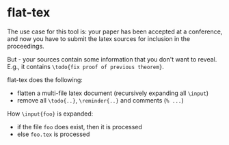 flat-tex
========

The use case for this tool is:
your paper has been accepted at a conference, and now you have
to submit the latex sources for inclusion in the proceedings.

But - your sources contain some information that you don't want
to reveal. E.g., it contains  `\todo{fix proof of previous theorem}`.

flat-tex does the following:
* flatten a multi-file latex document (recursively expanding all `\input`)
* remove all `\todo{..}`, `\reminder{..}` and comments (`% ...`)

How `\input{foo}` is expanded:
* if the file `foo` does exist, then it is processed
* else `foo.tex` is processed
